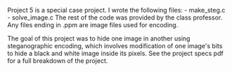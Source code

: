 Project 5 is a special case project. I wrote the following files:
	-	make_steg.c
	-	solve_image.c
The rest of the code was provided by the class professor. Any files ending in .ppm are image files used for encoding.

The goal of this project was to hide one image in another using steganographic encoding, which involves modification of one image's bits to hide a black and white image inside its pixels. See the project specs pdf for a full breakdown of the project.
